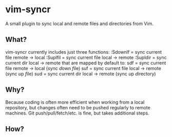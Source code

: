 # vim-syncr

A small plugin to sync local and remote files and directories from Vim.

## What?
vim-syncr currently includes just three functions:
    :Sdownlf = sync current file remote -> local
    :Suplfil = sync current file local -> remote
    :Supldir = sync current dir local -> remote
that are mapped by default to:
    <leader>sdf = sync current file remote -> local (*s*ync *d*own *f*ile)
    <leader>suf = sync current file local -> remote (*s*ync *u*p *f*ile)
    <leader>sud = sync current dir local -> remote (*s*ync *u*p *d*irectory)

## Why?
Because coding is often more efficient when working from a local repository,
but changes often need to be pushed regularly to remote machines. Git
push/pull/fetch/etc. is fine, but takes additional steps.

## How?

